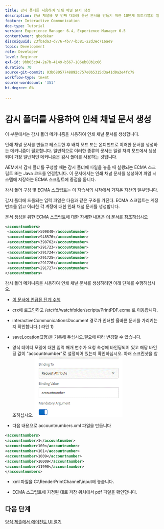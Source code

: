```yaml
---
title: 감시 폴더를 사용하여 인쇄 채널 문서 생성
description: 인쇄 채널용 첫 번째 대화형 통신 문서를 만들기 위한 10단계 튜토리얼의 일부입니다. 이 부분에서는 감시 폴더 메커니즘을 사용하여 인쇄 채널 문서를 생성합니다.
feature: Interactive Communication
doc-type: Tutorial
version: Experience Manager 6.4, Experience Manager 6.5
contentOwner: gbedekar
discoiquuid: 23fbada3-d776-4b77-b381-22d3ec716ae9
topic: Development
role: Developer
level: Beginner
exl-id: 9bb05c94-2a7b-4149-b567-186eb08b1c66
duration: 70
source-git-commit: 03b68057748892c757e0b5315d3a41d0a2e4fc79
workflow-type: tm+mt
source-wordcount: '351'
ht-degree: 0%

---
```


# 감시 폴더를 사용하여 인쇄 채널 문서 생성

이 부분에서는 감시 폴더 메커니즘을 사용하여 인쇄 채널 문서를 생성합니다.

인쇄 채널 문서를 만들고 테스트한 후 배치 모드 또는 온디맨드로 이러한 문서를 생성하는 메커니즘이 필요합니다. 일반적으로 이러한 종류의 문서는 일괄 처리 모드에서 생성되며 가장 일반적인 메커니즘은 감시 폴더를 사용하는 것입니다.

AEM에서 감시 폴더를 구성할 때는 감시 폴더에 파일을 놓을 때 실행되는 ECMA 스크립트 또는 Java 코드를 연결합니다. 이 문서에서는 인쇄 채널 문서를 생성하여 파일 시스템에 저장하는 ECMA 스크립트에 중점을 둡니다.

감시 폴더 구성 및 ECMA 스크립트는 이 자습서의 [시작](introduction.md)에서 가져온 자산의 일부입니다.

감시 폴더에 드롭되는 입력 파일은 다음과 같은 구조를 가진다. ECMA 스크립트는 계정 번호를 읽고 이러한 각 계정에 대한 인쇄 채널 문서를 생성합니다.

문서 생성을 위한 ECMA 스크립트에 대한 자세한 내용은 [이 문서를 참조하십시오](/help/forms/interactive-communications/generating-interactive-communications-print-document-using-api-tutorial-use.md)

```xml
<accountnumbers>
 <accountnumber>509840</accountnumber>
 <accountnumber>948576</accountnumber>
 <accountnumber>398762</accountnumber>
 <accountnumber>291723</accountnumber>
 <accountnumber>291724</accountnumber>
 <accountnumber>291725</accountnumber>
 <accountnumber>291726</accountnumber>
 <accountnumber>291727</accountnumber>
</accountnumbers>
```

감시 폴더 메커니즘을 사용하여 인쇄 채널 문서를 생성하려면 아래 단계를 수행하십시오.

* [이 문서에 언급된 단계 수행](/help/forms/adaptive-forms/service-user-tutorial-develop.md)

* crx에 로그인하고 /etc/fd/watchfolder/scripts/PrintPDF.ecma 로 이동합니다.

* interactiveCommunicationsDocument 경로가 인쇄할 올바른 문서를 가리키는지 확인합니다.( 라인 1)
* saveLocation(2행)을 기록해 두십시오.필요에 따라 변경할 수 있습니다.
* 양식 데이터 모델에 대한 입력 매개 변수가 요청 속성에 바인딩되어 있고 해당 바인딩 값이 &quot;accountnumber&quot;로 설정되어 있는지 확인하십시오. 아래 스크린샷을 참조하십시오.
  ![요청](assets/requestattributeprintchannel.gif)

* 다음 내용으로 accountnumbers.xml 파일을 만듭니다

```xml
<accountnumbers>
<accountnumber>1</accountnumber>
<accountnumber>100</accountnumber>
<accountnumber>101</accountnumber>
<accountnumber>1009</accountnumber>
<accountnumber>10009</accountnumber>
<accountnumber>11990</accountnumber>
</accountnumbers>
```

* xml 파일을 C:\RenderPrintChannel\input에 놓습니다.

* ECMA 스크립트에 지정된 대로 저장 위치에서 pdf 파일을 확인합니다.

## 다음 단계

[양식 제출에서 에이전트 UI 열기](./opening-agent-ui-on-form-submission.md)